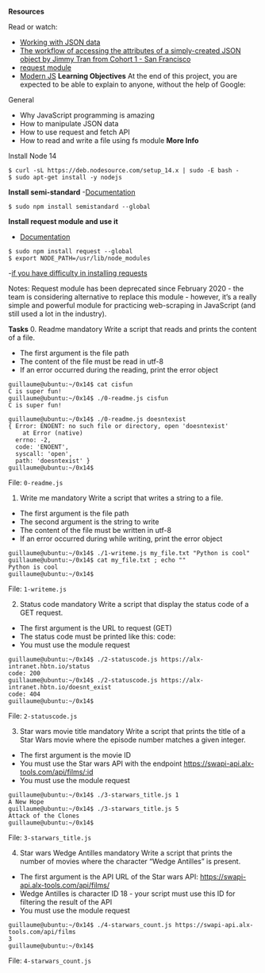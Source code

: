 **Resources**

Read or watch:

- [Working with JSON data](https://intranet.alxswe.com/rltoken/ONv-sSv-FA87Mc5rMZmO6A)
- [The workflow of accessing the attributes of a simply-created JSON object by Jimmy Tran from Cohort 1 - San Francisco](https://intranet.alxswe.com/rltoken/zm0h7FqpQCZZpPZqxxwLxA)
- [request module](https://intranet.alxswe.com/rltoken/goymbxGy-cTc5ZdKBTUcTQ)
- [Modern JS](https://intranet.alxswe.com/rltoken/j2PStAUtVPdXKwrrFxpt0g)
**Learning Objectives**
At the end of this project, you are expected to be able to explain to anyone, without the help of Google:

General
- Why JavaScript programming is amazing
- How to manipulate JSON data
- How to use request and fetch API
- How to read and write a file using fs module
**More Info**

Install Node 14
```
$ curl -sL https://deb.nodesource.com/setup_14.x | sudo -E bash -
$ sudo apt-get install -y nodejs
```
**Install semi-standard**
-[Documentation](https://intranet.alxswe.com/rltoken/GXh9DyGGivUB7pdq9Oqmzg)
```
$ sudo npm install semistandard --global
```
**Install request module and use it**
- [Documentation](https://intranet.alxswe.com/rltoken/goymbxGy-cTc5ZdKBTUcTQ)

```
$ sudo npm install request --global
$ export NODE_PATH=/usr/lib/node_modules
```
-[if you have difficulty in installing requests](https://stackoverflow.com/questions/16482600/node-js-cannot-find-module-request)

Notes: Request module has been deprecated since February 2020 - the team is considering alternative to replace this module - however, it’s a really simple and powerful module for practicing web-scraping in JavaScript (and still used a lot in the industry).

**Tasks**
0. Readme
mandatory
Write a script that reads and prints the content of a file.

- The first argument is the file path
- The content of the file must be read in utf-8
- If an error occurred during the reading, print the error object
```
guillaume@ubuntu:~/0x14$ cat cisfun
C is super fun!
guillaume@ubuntu:~/0x14$ ./0-readme.js cisfun
C is super fun!

guillaume@ubuntu:~/0x14$ ./0-readme.js doesntexist
{ Error: ENOENT: no such file or directory, open 'doesntexist'
    at Error (native)
  errno: -2,
  code: 'ENOENT',
  syscall: 'open',
  path: 'doesntexist' }
guillaume@ubuntu:~/0x14$
```
File: `0-readme.js`

1. Write me
mandatory
Write a script that writes a string to a file.

- The first argument is the file path
- The second argument is the string to write
- The content of the file must be written in utf-8
- If an error occurred during while writing, print the error object
```
guillaume@ubuntu:~/0x14$ ./1-writeme.js my_file.txt "Python is cool"
guillaume@ubuntu:~/0x14$ cat my_file.txt ; echo ""
Python is cool
guillaume@ubuntu:~/0x14$
```
File: `1-writeme.js`

2. Status code
mandatory
Write a script that display the status code of a GET request.

- The first argument is the URL to request (GET)
- The status code must be printed like this: code: <status code>
- You must use the module request
```
guillaume@ubuntu:~/0x14$ ./2-statuscode.js https://alx-intranet.hbtn.io/status
code: 200
guillaume@ubuntu:~/0x14$ ./2-statuscode.js https://alx-intranet.hbtn.io/doesnt_exist
code: 404
guillaume@ubuntu:~/0x14$
```
File: `2-statuscode.js`

3. Star wars movie title
mandatory
Write a script that prints the title of a Star Wars movie where the episode number matches a given integer.

- The first argument is the movie ID
- You must use the Star wars API with the endpoint https://swapi-api.alx-tools.com/api/films/:id
- You must use the module request
```
guillaume@ubuntu:~/0x14$ ./3-starwars_title.js 1
A New Hope
guillaume@ubuntu:~/0x14$ ./3-starwars_title.js 5
Attack of the Clones
guillaume@ubuntu:~/0x14$
```

File: `3-starwars_title.js`

4. Star wars Wedge Antilles
mandatory
Write a script that prints the number of movies where the character “Wedge Antilles” is present.

- The first argument is the API URL of the Star wars API: https://swapi-api.alx-tools.com/api/films/
- Wedge Antilles is character ID 18 - your script must use this ID for filtering the result of the API
- You must use the module request
```
guillaume@ubuntu:~/0x14$ ./4-starwars_count.js https://swapi-api.alx-tools.com/api/films
3
guillaume@ubuntu:~/0x14$
```

File: `4-starwars_count.js`
